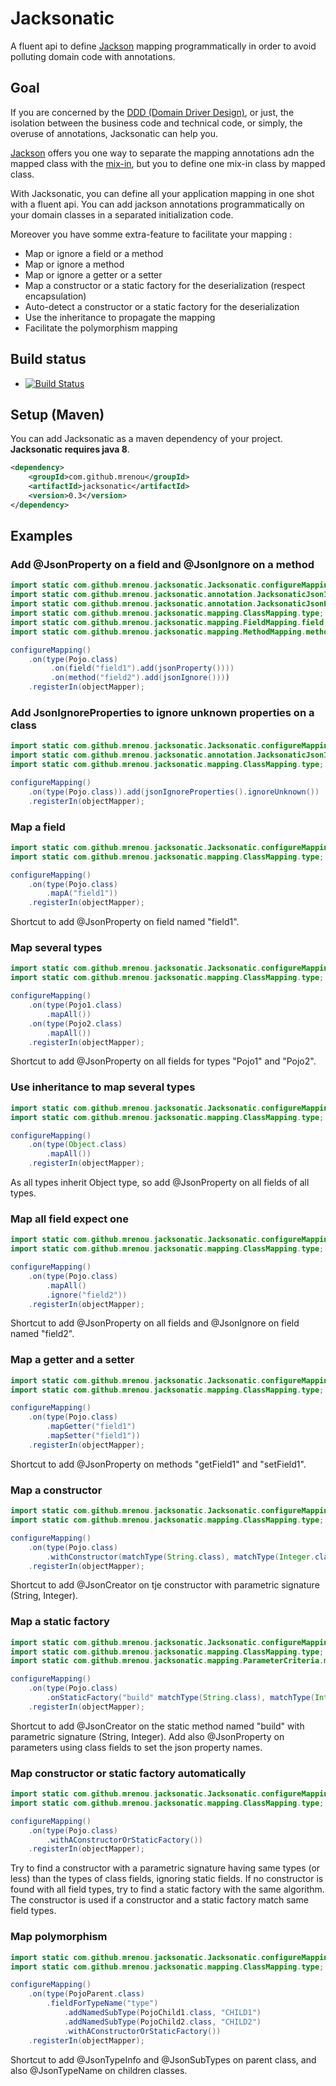# Jacksonatic

A fluent api to define [Jackson](https://github.com/FasterXML/jackson) mapping programmatically in order to avoid
polluting domain code with annotations.

## Goal

If you are concerned by the [DDD (Domain Driver Design)](https://en.wikipedia.org/wiki/Domain-driven_design), or just,
the isolation between the business code and technical code, or simply, the overuse of annotations, Jacksonatic can help
you.

[Jackson](https://github.com/FasterXML/jackson) offers you one way to separate the mapping annotations adn the mapped
class with the [mix-in](http://wiki.fasterxml.com/JacksonMixInAnnotations), but you to define one mix-in class by mapped
class.

With Jacksonatic, you can define all your application mapping in one shot with a fluent api. You can add jackson
annotations programmatically on your domain classes in a separated initialization code.

Moreover you have somme extra-feature to facilitate your mapping :
* Map or ignore a field or a method
* Map or ignore a method
* Map or ignore a getter or a setter
* Map a constructor or a static factory for the deserialization (respect encapsulation)
* Auto-detect a constructor or a static factory for the deserialization
* Use the inheritance to propagate the mapping
* Facilitate the polymorphism mapping

## Build status

- [![Build Status](https://api.travis-ci.org/mrenou/jacksonatic.svg?branch=master)](https://travis-ci.org/mrenou/jacksonatic)

## Setup (Maven)

You can add Jacksonatic as a maven dependency of your project. **Jacksonatic requires java 8**.

```xml
<dependency>
    <groupId>com.github.mrenou</groupId>
    <artifactId>jacksonatic</artifactId>
    <version>0.3</version>
</dependency>
```

## Examples

### Add @JsonProperty on a field and @JsonIgnore on a method

```java
import static com.github.mrenou.jacksonatic.Jacksonatic.configureMapping;
import static com.github.mrenou.jacksonatic.annotation.JacksonaticJsonIgnore.jsonIgnore;
import static com.github.mrenou.jacksonatic.annotation.JacksonaticJsonProperty.jsonProperty;
import static com.github.mrenou.jacksonatic.mapping.ClassMapping.type;
import static com.github.mrenou.jacksonatic.mapping.FieldMapping.field;
import static com.github.mrenou.jacksonatic.mapping.MethodMapping.method;

configureMapping()
    .on(type(Pojo.class)
         .on(field("field1").add(jsonProperty())))
         .on(method("field2").add(jsonIgnore())))
    .registerIn(objectMapper);
```

### Add JsonIgnoreProperties to ignore unknown properties on a class

```java
import static com.github.mrenou.jacksonatic.Jacksonatic.configureMapping;
import static com.github.mrenou.jacksonatic.annotation.JacksonaticJsonIgnoreProperties.jsonIgnoreProperties;
import static com.github.mrenou.jacksonatic.mapping.ClassMapping.type;

configureMapping()
    .on(type(Pojo.class)).add(jsonIgnoreProperties().ignoreUnknown())
    .registerIn(objectMapper);
```

### Map a field

```java
import static com.github.mrenou.jacksonatic.Jacksonatic.configureMapping;
import static com.github.mrenou.jacksonatic.mapping.ClassMapping.type;

configureMapping()
    .on(type(Pojo.class)
        .mapA("field1"))
    .registerIn(objectMapper);
```

Shortcut to add @JsonProperty on field named "field1".

### Map several types

```java
import static com.github.mrenou.jacksonatic.Jacksonatic.configureMapping;
import static com.github.mrenou.jacksonatic.mapping.ClassMapping.type;

configureMapping()
    .on(type(Pojo1.class)
        .mapAll())
    .on(type(Pojo2.class)
        .mapAll())
    .registerIn(objectMapper);
```

Shortcut to add @JsonProperty on all fields for types "Pojo1" and "Pojo2".

### Use inheritance to map several types
```java
import static com.github.mrenou.jacksonatic.Jacksonatic.configureMapping;
import static com.github.mrenou.jacksonatic.mapping.ClassMapping.type;

configureMapping()
    .on(type(Object.class)
        .mapAll())
    .registerIn(objectMapper);
```

As all types inherit Object type, so add @JsonProperty on all fields of all types.

### Map all field expect one

```java
import static com.github.mrenou.jacksonatic.Jacksonatic.configureMapping;
import static com.github.mrenou.jacksonatic.mapping.ClassMapping.type;

configureMapping()
    .on(type(Pojo.class)
        .mapAll()
        .ignore("field2"))
    .registerIn(objectMapper);
```

Shortcut to add @JsonProperty on all fields and @JsonIgnore on field named "field2".

### Map a getter and a setter

```java
import static com.github.mrenou.jacksonatic.Jacksonatic.configureMapping;
import static com.github.mrenou.jacksonatic.mapping.ClassMapping.type;

configureMapping()
    .on(type(Pojo.class)
        .mapGetter("field1")
        .mapSetter("field1"))
    .registerIn(objectMapper);
```

Shortcut to add @JsonProperty on methods "getField1" and "setField1".

### Map a constructor

```java
import static com.github.mrenou.jacksonatic.Jacksonatic.configureMapping;
import static com.github.mrenou.jacksonatic.mapping.ClassMapping.type;

configureMapping()
    .on(type(Pojo.class)
        .withConstructor(matchType(String.class), matchType(Integer.class)))
    .registerIn(objectMapper);
```

Shortcut to add @JsonCreator on tje constructor with parametric signature (String, Integer).

### Map a static factory

```java
import static com.github.mrenou.jacksonatic.Jacksonatic.configureMapping;
import static com.github.mrenou.jacksonatic.mapping.ClassMapping.type;
import static com.github.mrenou.jacksonatic.mapping.ParameterCriteria.matchType;

configureMapping()
    .on(type(Pojo.class)
        .onStaticFactory("build" matchType(String.class), matchType(Integer.class)))
    .registerIn(objectMapper);
```

Shortcut to add @JsonCreator on the static method named "build" with parametric signature (String, Integer). Add also
@JsonProperty on parameters using class fields to set the json property names.

### Map constructor or static factory automatically
```java
import static com.github.mrenou.jacksonatic.Jacksonatic.configureMapping;
import static com.github.mrenou.jacksonatic.mapping.ClassMapping.type;

configureMapping()
    .on(type(Pojo.class)
        .withAConstructorOrStaticFactory())
    .registerIn(objectMapper);
```

Try to find a constructor with a parametric signature having same types (or less) than the types of class fields,
ignoring static fields. If no constructor is found with all field types, try to find a static factory with the same
algorithm. The constructor is used if a constructor and a static factory match same field types.

### Map polymorphism
```java
import static com.github.mrenou.jacksonatic.Jacksonatic.configureMapping;
import static com.github.mrenou.jacksonatic.mapping.ClassMapping.type;

configureMapping()
    .on(type(PojoParent.class)
        .fieldForTypeName("type")
            .addNamedSubType(PojoChild1.class, "CHILD1")
            .addNamedSubType(PojoChild2.class, "CHILD2")
            .withAConstructorOrStaticFactory())
    .registerIn(objectMapper);
```

Shortcut to add @JsonTypeInfo and @JsonSubTypes on parent class, and also @JsonTypeName on children classes.


